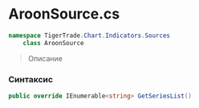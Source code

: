 
# AroonSource.cs
```csharp
namespace TigerTrade.Chart.Indicators.Sources  
    class AroonSource
```

> Описание

### Синтаксис
```csharp
public override IEnumerable<string> GetSeriesList()
```
